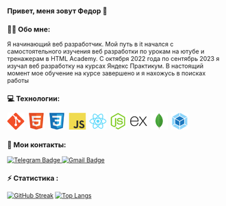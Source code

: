 

###  Привет, меня зовут Федор 👋
### :man_technologist: Обо мне:
Я начинающий веб разработчик. Мой путь в it начался с самостоятельного изучения веб разработки по урокам на ютубе и тренажерам в HTML Academy. С октября  2022 года по сентябрь 2023 я изучал веб разработку на курсах Яндекс Практикум. В настоящий момент мое обучение на курсе завершено и я нахожусь в поисках работы

### 💻 Технологии:
<div>
  <img src="https://github.com/devicons/devicon/blob/master/icons/git/git-original.svg" title="git" alt="git" width="40" height="40"/>&nbsp
  <img src="https://github.com/devicons/devicon/blob/master/icons/html5/html5-original.svg" title="html5" alt="html5" width="40" height="40"/>&nbsp
  <img src="https://github.com/devicons/devicon/blob/master/icons/css3/css3-original.svg" title="css" alt="css" width="40" height="40"/>&nbsp
  <img src="https://github.com/devicons/devicon/blob/master/icons/javascript/javascript-original.svg" title="javascript" alt="javascript" width="40" height="40"/>&nbsp
  <img src="https://github.com/devicons/devicon/blob/master/icons/react/react-original.svg" title="reactjs" alt="reactjs" width="40" height="40"/>&nbsp
  <img src="https://github.com/devicons/devicon/blob/master/icons/nodejs/nodejs-original.svg" title="nodejs" alt="nodejs" width="40" height="40"/>&nbsp
  <img src="https://github.com/devicons/devicon/blob/master/icons/express/express-original.svg" title="express" alt="express" width="40" height="40"/>&nbsp
  <img src="https://github.com/devicons/devicon/blob/master/icons/mongodb/mongodb-original.svg" title="mongodb" alt="mongodb" width="40" height="40"/>&nbsp
  <img src="https://github.com/devicons/devicon/blob/master/icons/webpack/webpack-original.svg" title="webpack" alt="webpack" width="40" height="40"/>&nbsp;
</div>


### 📱 Мои контакты:

<div id="badges">
  <a href="https://t.me/macintosh689">
    <img src="https://img.shields.io/badge/Telegram-blue?logo=telegram&logoColor=white" alt="Telegram Badge"/>
  </a>
  <a href="mailto:macintosh689@gmail.com">
    <img src="https://img.shields.io/badge/Gmail-red?logo=gmail&logoColor=white" alt="Gmail Badge"/>
  </a>
 </div> 

### ⚡ Статистика :

[![GitHub Streak](http://github-readme-streak-stats.herokuapp.com?user=Macintosh689&theme=dark&background=000)](https://git.io/streak-stats)  [![Top Langs](https://github-readme-stats.vercel.app/api/top-langs/?username=Macintosh689&theme=dark&background=000)](https://github.com/anuraghazra/github-readme-stats)


 


